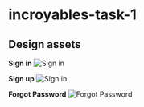 # incroyables-task-1

## Design assets
  **Sign in**
  ![Sign in](https://user-images.githubusercontent.com/29522778/65233204-5c66ca00-daca-11e9-80fd-91571037ce3c.png)
  
  **Sign up**
  ![Sign in](https://user-images.githubusercontent.com/29522778/65233205-5cff6080-daca-11e9-83c5-5f20a282c2de.png)
  
  **Forgot Password**
  ![Forgot Password](https://user-images.githubusercontent.com/29522778/65233207-5d97f700-daca-11e9-81c1-f73e91bbb631.png)
